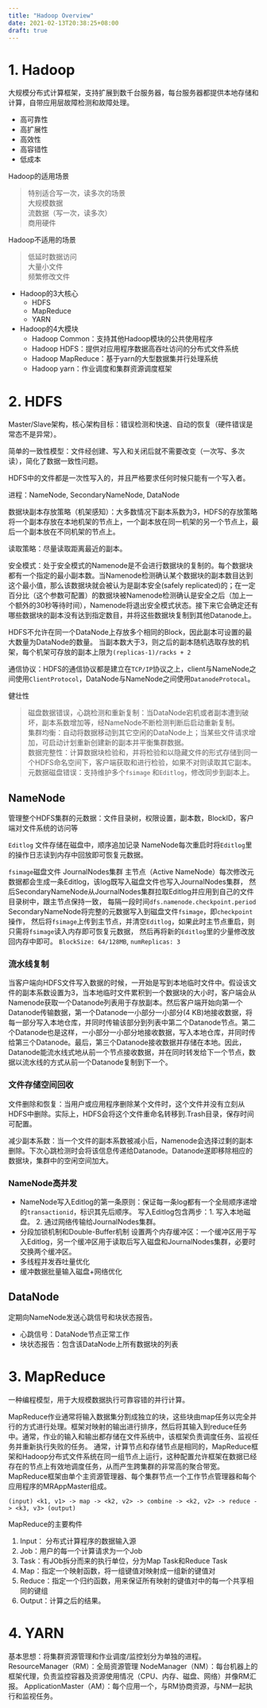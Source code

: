 ```yaml
---
title: "Hadoop Overview"
date: 2021-02-13T20:38:25+08:00
draft: true
---
```


# 1. Hadoop
大规模分布式计算框架，支持扩展到数千台服务器，每台服务器都提供本地存储和计算，自带应用层故障检测和故障处理。
- 高可靠性
- 高扩展性
- 高效性
- 高容错性
- 低成本
  
Hadoop的适用场景
> 特别适合写一次，读多次的场景  
> 大规模数据    
> 流数据（写一次，读多次）  
> 商用硬件

Hadoop不适用的场景
> 低延时数据访问    
> 大量小文件    
> 频繁修改文件

+ Hadoop的3大核心
  + HDFS
  + MapReduce
  + YARN
+ Hadoop的4大模块
  + Hadoop Common：支持其他Hadoop模块的公共使用程序
  + Hadoop HDFS：提供对应用程序数据高吞吐访问的分布式文件系统
  + Hadoop MapReduce：基于yarn的大型数据集并行处理系统
  + Hadoop yarn：作业调度和集群资源调度框架


# 2. HDFS
Master/Slave架构，核心架构目标：错误检测和快速、自动的恢复（硬件错误是常态不是异常）。

简单的一致性模型：文件经创建、写入和关闭后就不需要改变（一次写、多次读），简化了数据一致性问题。

HDFS中的文件都是一次性写入的，并且严格要求任何时候只能有一个写入者。

进程：NameNode, SecondaryNameNode, DataNode

数据块副本存放策略（机架感知）：大多数情况下副本系数为3，HDFS的存放策略将一个副本存放在本地机架的节点上，一个副本放在同一机架的另一个节点上，最后一个副本放在不同机架的节点上。

读取策略：尽量读取距离最近的副本。

安全模式：处于安全模式的Namenode是不会进行数据块的复制的。每个数据块都有一个指定的最小副本数。当Namenode检测确认某个数据块的副本数目达到这个最小值，那么该数据块就会被认为是副本安全(safely replicated)的；在一定百分比（这个参数可配置）的数据块被Namenode检测确认是安全之后（加上一个额外的30秒等待时间），Namenode将退出安全模式状态。接下来它会确定还有哪些数据块的副本没有达到指定数目，并将这些数据块复制到其他Datanode上。

HDFS不允许在同一个DataNode上存放多个相同的Block，因此副本可设置的最大数量为DataNode的数量。
当副本数大于3，则之后的副本随机选取存放的机架，每个机架可存放的副本上限为`(replicas-1)/racks + 2`

通信协议：HDFS的通信协议都是建立在`TCP/IP`协议之上，client与NameNode之间使用`ClientProtocol`，DataNode与NameNode之间使用`DatanodeProtocal`。

健壮性
> 磁盘数据错误，心跳检测和重新复制：当DataNode宕机或者副本遭到破坏，副本系数增加等，经NameNode不断检测判断后启动重新复制。  
> 集群均衡：自动将数据移动到其它空闲的DataNode上；当某些文件请求增加，可启动计划重新创建新的副本并平衡集群数据。    
> 数据完整性：计算数据块检验和，并将检验和以隐藏文件的形式存储到同一个HDFS命名空间下，客户端获取和进行检验，如果不对则读取其它副本。    
> 元数据磁盘错误：支持维护多个`fsimage` 和`Editlog`，修改同步到副本上。 

## NameNode
管理整个HDFS集群的元数据：文件目录树，权限设置，副本数，BlockID，客户端对文件系统的访问等

`Editlog` 文件存储在磁盘中，顺序追加记录
NameNode每次重启时将`Editlog`里的操作日志读到内存中回放即可恢复元数据。

`fsimage`磁盘文件
JournalNodes集群
主节点（Active NameNode）每次修改元数据都会生成一条Editlog，该log既写入磁盘文件也写入JournalNodes集群，
然后SecondaryNameNode从JournalNodes集群拉取Editlog并应用到自己的文件目录树中，跟主节点保持一致，
每隔一段时间`dfs.namenode.checkpoint.period` SecondaryNameNode将完整的元数据写入到磁盘文件`fsimage`，即`checkpoint`操作，
然后将`fsimage`上传到主节点，并清空`Editlog`，如果此时主节点重启，则只需将`fsimage`读入内存即可恢复元数据，
然后再将新的`Editlog`里的少量修改放回内存中即可。
`BlockSize: 64/128MB`, `numReplicas: 3`

### 流水线复制
当客户端向HDFS文件写入数据的时候，一开始是写到本地临时文件中。假设该文件的副本系数设置为3，当本地临时文件累积到一个数据块的大小时，客户端会从Namenode获取一个Datanode列表用于存放副本。然后客户端开始向第一个Datanode传输数据，第一个Datanode一小部分一小部分(4 KB)地接收数据，将每一部分写入本地仓库，并同时传输该部分到列表中第二个Datanode节点。第二个Datanode也是这样，一小部分一小部分地接收数据，写入本地仓库，并同时传给第三个Datanode。最后，第三个Datanode接收数据并存储在本地。因此，Datanode能流水线式地从前一个节点接收数据，并在同时转发给下一个节点，数据以流水线的方式从前一个Datanode复制到下一个。

### 文件存储空间回收
文件删除和恢复：当用户或应用程序删除某个文件时，这个文件并没有立刻从HDFS中删除。实际上，HDFS会将这个文件重命名转移到.Trash目录，保存时间可配置。

减少副本系数：当一个文件的副本系数被减小后，Namenode会选择过剩的副本删除。下次心跳检测时会将该信息传递给Datanode。Datanode遂即移除相应的数据块，集群中的空闲空间加大。

### NameNode高并发
+ NameNode写入Editlog的第一条原则：保证每一条log都有一个全局顺序递增的`transactionid`，标识其先后顺序。
  写入Editlog包含两步：1. 写入本地磁盘。 2. 通过网络传输给JournalNodes集群。
+ 分段加锁机制和Double-Buffer机制
  设置两个内存缓冲区：一个缓冲区用于写入Editlog，另一个缓冲区用于读取后写入磁盘和JournalNodes集群，必要时交换两个缓冲区。
+ 多线程并发吞吐量优化
+ 缓冲数据批量输入磁盘+网络优化

## DataNode
定期向NameNode发送心跳信号和块状态报告。
- 心跳信号：DataNode节点正常工作
- 块状态报告：包含该DataNode上所有数据块的列表

# 3. MapReduce
一种编程模型，用于大规模数据执行可靠容错的并行计算。

MapReduce作业通常将输入数据集分割成独立的块，这些块由map任务以完全并行的方式进行处理。框架对映射的输出进行排序，然后将其输入到reduce任务中。通常，作业的输入和输出都存储在文件系统中，该框架负责调度任务、监视任务并重新执行失败的任务。
通常，计算节点和存储节点是相同的，MapReduce框架和Hadoop分布式文件系统在同一组节点上运行，这种配置允许框架在数据已经存在的节点上有效地调度任务，从而产生跨集群的非常高的聚合带宽。
MapReduce框架由单个主资源管理器、每个集群节点一个工作节点管理器和每个应用程序的MRAppMaster组成。

`(input) <k1, v1> -> map -> <k2, v2> -> combine -> <k2, v2> -> reduce -> <k3, v3> (output)`


MapReduce的主要构件
1. Input： 分布式计算程序的数据输入源
2. Job：用户的每一个计算请求为一个Job
3. Task：有JOb拆分而来的执行单位，分为Map Task和Reduce Task
4. Map：指定一个映射函数，将一组键值对映射成一组新的键值对
5. Reduce：指定一个归约函数，用来保证所有映射的键值对中的每一个共享相同的键组
6. Output：计算之后的结果。

# 4. YARN
基本思想：将集群资源管理和作业调度/监控划分为单独的进程。
ResourceManager（RM）：全局资源管理
NodeManager（NM）：每台机器上的框架代理，负责监控容器及资源使用情况（CPU、内存、磁盘、网络）并像RM汇报。
ApplicationMaster（AM）：每个应用一个，与RM协商资源，与NM一起执行和监视任务。
